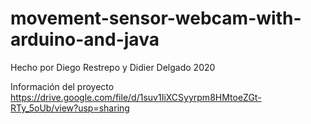 # movement-sensor-webcam-with-arduino-and-java

Hecho por Diego Restrepo y Didier Delgado 2020

Información del proyecto
https://drive.google.com/file/d/1suv1IiXCSyyrpm8HMtoeZGt-RTy_5oUb/view?usp=sharing
